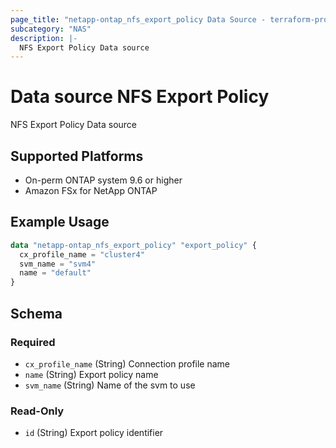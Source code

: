 ```yaml
---
page_title: "netapp-ontap_nfs_export_policy Data Source - terraform-provider-netapp-ontap"
subcategory: "NAS"
description: |-
  NFS Export Policy Data source
---
```


# Data source NFS Export Policy

NFS Export Policy Data source

## Supported Platforms
* On-perm ONTAP system 9.6 or higher
* Amazon FSx for NetApp ONTAP

## Example Usage
```terraform
data "netapp-ontap_nfs_export_policy" "export_policy" {
  cx_profile_name = "cluster4"
  svm_name = "svm4"
  name = "default"
}
```

<!-- schema generated by tfplugindocs -->
## Schema

### Required

- `cx_profile_name` (String) Connection profile name
- `name` (String) Export policy name
- `svm_name` (String) Name of the svm to use

### Read-Only

- `id` (String) Export policy identifier


